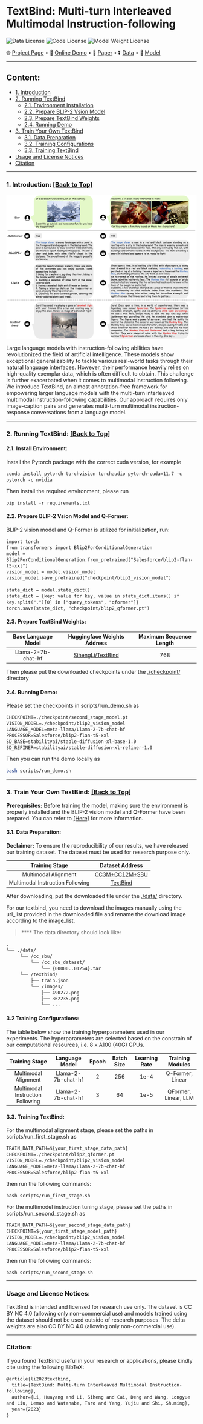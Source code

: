# TextBind: Multi-turn Interleaved Multimodal Instruction-following

![Data License](https://img.shields.io/badge/Data%20License-CC%20By%20NC%204.0-red.svg)
![Code License](https://img.shields.io/badge/Code%20License-Apache_2.0-green.svg)
![Model Weight License](https://img.shields.io/badge/Model_Weight%20License-CC%20By%20NC%204.0-red.svg)

<p align="left">
   🌐 <a href="https://textbind.github.io" target="_blank">Project Page</a> • 🤗 <a href="https://ailabnlp.tencent.com/research_demos/textbind/" target="_blank">Online Demo</a> • 📃 <a href="http://arxiv.org/abs/2305.16355" target="_blank">Paper</a> •  ⏬ <a href="https://drive.google.com/file/d/19JPm7X1Rv8CZfEvJjKwSqMr_Wd_KODET/view?usp=sharing" target="_blank">Data</a> • 🤖 <a href="https://huggingface.co/SihengLi/TextBind" target="_blank">Model</a>
</p>


****
<span id='content'/>

## Content: 
* <a href='#introduction'>1. Introduction</a>
* <a href='#running_textbind'>2. Running TextBind</a>
    * <a href='#install_environment'>2.1. Environment Installation</a>
    * <a href='#prepare_blip2_vision_model'>2.2. Prepare BLIP-2 Vsion Model</a>
    * <a href='#prepare_textbind_weights'>2.3. Prepare TextBind Weights</a>
    * <a href='#running_demo'>2.4. Running Demo</a>
* <a href='#train_textbind'>3. Train Your Own TextBind</a>
    * <a href='#data_preparation'>3.1. Data Preparation</a>
    * <a href='#training_configurations'>3.2. Training Configurations</a>
    * <a href='#training_textbind'>3.3. Training TextBind</a>
* <a href='#license'>Usage and License Notices</a>
* <a href='#citation'>Citation</a>

****

<span id='introduction'/>

### 1. Introduction: <a href='#content'>[Back to Top]</a>

<p align="center" width="100%">
<img src="./introduction.png" style="min-width: 300px; display: block; margin: auto;">
</p>

Large language models with instruction-following abilities have revolutionized the field of artificial intelligence. These models show exceptional generalizability to tackle various real-world tasks through their natural language interfaces. However, their performance heavily relies on high-quality exemplar data, which is often difficult to obtain. This challenge is further exacerbated when it comes to multimodal instruction following. We introduce TextBind, an almost annotation-free framework for empowering larger language models with the multi-turn interleaved multimodal instruction-following capabilities. Our approach requires only image-caption pairs and generates multi-turn multimodal instruction-response conversations from a language model.

****

<span id='running_textbind'/>

### 2. Running TextBind: <a href='#content'>[Back to Top]</a>

<span id='install_environment'/>

#### 2.1. Install Environment:
Install the Pytorch package with the correct cuda version, for example
```
conda install pytorch torchvision torchaudio pytorch-cuda=11.7 -c pytorch -c nvidia
```

Then install the required environment, please run
```
pip install -r requirements.txt
```

<span id='prepare_blip2_vision_model'/>

#### 2.2. Prepare BLIP-2 Vsion Model and Q-Former:
BLIP-2 vision model and Q-Former is utilized for initialization, run:
```
import torch
from transformers import Blip2ForConditionalGeneration
model = Blip2ForConditionalGeneration.from_pretrained("Salesforce/blip2-flan-t5-xxl")
vision_model = model.vision_model
vision_model.save_pretrained("checkpoint/blip2_vision_model")

state_dict = model.state_dict()
state_dict = {key: value for key, value in state_dict.items() if key.split(".")[0] in ["query_tokens", "qformer"]}
torch.save(state_dict, "checkpoint/blip2_qformer.pt")
```

<span id='prepare_textbind_weights'/>

#### 2.3. Prepare TextBind Weights:

|**Base Language Model**|**Huggingface Weights Address**|**Maximum Sequence Length**|
|:-------------:|:-------------:|:-------------:|
|Llama-2-7b-chat-hf|[SihengLi/TextBind](https://huggingface.co/SihengLi/TextBind)|768|

Then please put the downloaded checkpoints under the [./checkpoint/](./checkpoint/) directory

<span id='running_demo'/>

#### 2.4. Running Demo:
Please set the checkpoints in scripts/run_demo.sh as
```
CHECKPOINT=./checkpoint/second_stage_model.pt
VISION_MODEL=./checkpoint/blip2_vision_model
LANGUAGE_MODEL=meta-llama/Llama-2-7b-chat-hf
PROCESSOR=Salesforce/blip2-flan-t5-xxl
SD_BASE=stabilityai/stable-diffusion-xl-base-1.0
SD_REFINER=stabilityai/stable-diffusion-xl-refiner-1.0
```
Then you can run the demo locally as
```bash
bash scripts/run_demo.sh
```
****

<span id='train_textbind'/>

### 3. Train Your Own TextBind: <a href='#content'>[Back to Top]</a>

**Prerequisites:** Before training the model, making sure the environment is properly installed and the BLIP-2 vision model and Q-Former have been prepared. You can refer to <a href='#install_environment'>[Here]</a> for more information.  

<span id='data_preparation'/>

#### 3.1. Data Preparation:

**Declaimer:** To ensure the reproducibility of our results, we have released our training dataset. The dataset must be used for research purpose only.

|**Training Stage**|**Dataset Address**|
|:-------------:|:-------------:|
|Multimodal Alignment|[CC3M+CC12M+SBU](https://github.com/Vision-CAIR/MiniGPT-4/blob/main/dataset/README_1_STAGE.md)|
|Multimodal Instruction Following|[TextBind](https://drive.google.com/file/d/19JPm7X1Rv8CZfEvJjKwSqMr_Wd_KODET/view?usp=sharing)|

After downloading, put the downloaded file under the [./data/](./data/) directory.

For our textbind, you need to download the images manually using the url_list provided in the downloaded file and rename the download image according to the image_list.

> **** The data directory should look like:

    .
    └── ./data/ 
         └── /cc_sbu/
             └── /cc_sbu_dataset/
                 └── {00000..01254}.tar
         └── /textbind/
             ├── train.json
             └── /images/
                 ├── 490272.png
                 ├── 862235.png
                 └── ...
              

<span id='training_configurations'/>

#### 3.2 Training Configurations:

The table below show the training hyperparameters used in our experiments. The hyperparameters are selected based on the constrain of our computational resources, i.e. 8 x A100 (40G) GPUs.

|**Training Stage**|**Language Model**|**Epoch**|**Batch Size**|**Learning Rate**|**Training Modules**|
|:-------------:|:-------------:|:-------------:|:-------------:|:-------------:|:-------------:|
|Multimodal Alignment|Llama-2-7b-chat-hf|2|256|1e-4|Q-Former, Linear|
|Multimodal Instruction Following|Llama-2-7b-chat-hf|3|64|1e-5|QFormer, Linear, LLM|



<span id='training_textbind'/>


#### 3.3. Training TextBind:
For the multimodal alignment stage, please set the paths in scripts/run_first_stage.sh as
```
TRAIN_DATA_PATH=${your_first_stage_data_path}
CHECKPOINT=./checkpoint/blip2_qformer.pt
VISION_MODEL=./checkpoint/blip2_vision_model
LANGUAGE_MODEL=meta-llama/Llama-2-7b-chat-hf
PROCESSOR=Salesforce/blip2-flan-t5-xxl
```
 
then run the following commands:
```
bash scripts/run_first_stage.sh
```

For the multimodel instruction tuning stage, please set the paths in scripts/run_second_stage.sh as
```
TRAIN_DATA_PATH=${your_second_stage_data_path}
CHECKPOINT=${your_first_stage_model_path}
VISION_MODEL=./checkpoint/blip2_vision_model
LANGUAGE_MODEL=meta-llama/Llama-2-7b-chat-hf
PROCESSOR=Salesforce/blip2-flan-t5-xxl
```

then run the following commands:
```
bash scripts/run_second_stage.sh
```

****

<span id='license'/>

### Usage and License Notices:

TextBind is intended and licensed for research use only. The dataset is CC BY NC 4.0 (allowing only non-commercial use) and models trained using the dataset should not be used outside of research purposes. The delta weights are also CC BY NC 4.0 (allowing only non-commercial use).


****

<span id='citation'/>

### Citation:

If you found TextBind useful in your research or applications, please kindly cite using the following BibTeX:
```
@article{li2023textbind,
  title={TextBind: Multi-turn Interleaved Multimodal Instruction-following},
  author={Li, Huayang and Li, Siheng and Cai, Deng and Wang, Longyue and Liu, Lemao and Watanabe, Taro and Yang, Yujiu and Shi, Shuming},
  year={2023}
}
```